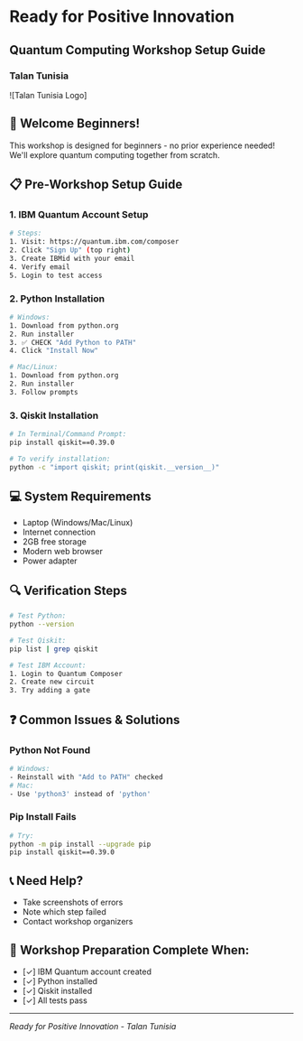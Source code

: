 # Ready for Positive Innovation
## Quantum Computing Workshop Setup Guide
### Talan Tunisia

![Talan Tunisia Logo]

## 🌟 Welcome Beginners!
This workshop is designed for beginners - no prior experience needed! We'll explore quantum computing together from scratch.

## 📋 Pre-Workshop Setup Guide

### 1. IBM Quantum Account Setup
```bash
# Steps:
1. Visit: https://quantum.ibm.com/composer
2. Click "Sign Up" (top right)
3. Create IBMid with your email
4. Verify email
5. Login to test access
```

### 2. Python Installation
```bash
# Windows:
1. Download from python.org
2. Run installer
3. ✅ CHECK "Add Python to PATH"
4. Click "Install Now"

# Mac/Linux:
1. Download from python.org
2. Run installer
3. Follow prompts
```

### 3. Qiskit Installation
```bash
# In Terminal/Command Prompt:
pip install qiskit==0.39.0

# To verify installation:
python -c "import qiskit; print(qiskit.__version__)"
```

## 💻 System Requirements
- Laptop (Windows/Mac/Linux)
- Internet connection
- 2GB free storage
- Modern web browser
- Power adapter

## 🔍 Verification Steps
```bash
# Test Python:
python --version

# Test Qiskit:
pip list | grep qiskit

# Test IBM Account:
1. Login to Quantum Composer
2. Create new circuit
3. Try adding a gate
```

## ❓ Common Issues & Solutions

### Python Not Found
```bash
# Windows:
- Reinstall with "Add to PATH" checked
# Mac:
- Use 'python3' instead of 'python'
```

### Pip Install Fails
```bash
# Try:
python -m pip install --upgrade pip
pip install qiskit==0.39.0
```

## 📞 Need Help?
- Take screenshots of errors
- Note which step failed
- Contact workshop organizers

## 🎯 Workshop Preparation Complete When:
- [✓] IBM Quantum account created
- [✓] Python installed
- [✓] Qiskit installed
- [✓] All tests pass

---
*Ready for Positive Innovation - Talan Tunisia*
